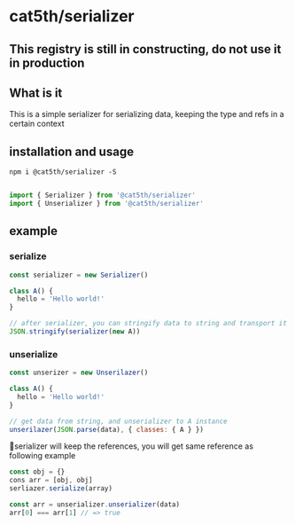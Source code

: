 # cat5th/serializer

## This registry is still in constructing, do not use it in production

## What is it
This is a simple serializer for serializing data, keeping the type and refs in a certain context

## installation and usage

```
npm i @cat5th/serializer -S
```

```javascript

import { Serializer } from '@cat5th/serializer'
import { Unserializer } from '@cat5th/serializer'

```

## example

### serialize

```javascript
const serializer = new Serializer()

class A() {
  hello = 'Hello world!'
}

// after serializer, you can stringify data to string and transport it by ajax or sth
JSON.stringify(serializer(new A))
```

### unserialize

```javascript
const unserizer = new Unserilazer()

class A() {
  hello = 'Hello world!'
}

// get data from string, and unserializer to A instance
unserilazer(JSON.parse(data), { classes: { A } })
```

serializer will keep the references, you will get same reference as following example

```javascript
const obj = {}
cons arr = [obj, obj]
serliazer.serialize(array)
```
```javascript
const arr = unserializer.unserializer(data)
arr[0] === arr[1] // => true
```